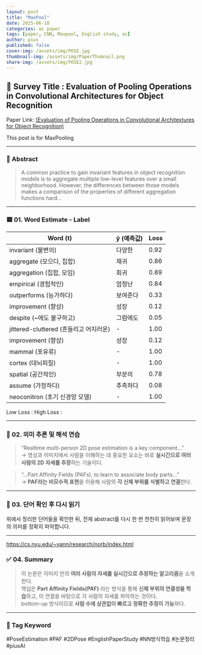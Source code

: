 ```yaml
---
layout: post
title: "MaxPool"
date: 2025-06-18
categories: ai paper
tags: [paper, CNN, Maxpool, English study, ai]
author: pius
published: false
cover-img: /assets/img/POSE.jpg
thumbnail-img: /assets/img/PaperThumnail.png
share-img: /assets/img/POSE2.jpg
---
```


## 📄 Survey Title : Evaluation of Pooling Operations in Convolutional Architectures for Object Recognition

 Paper Link: [(Evaluation of Pooling Operations in Convolutional Architextures for Object Recognition)](https://www.ais.uni-bonn.de/papers/icann2010_maxpool.pdf)


This post is for MaxPooling

---

### 📖 Abstract

> A common practice to gain invariant features in object recognition models is to aggregate multiple low-level features over a small
neighborhood. However, the differences between those models makes
a comparison of the properties of different aggregation functions hard...

---

### 🟨 01. Word Estimate - Label

| Word (t)         | ŷ (예측값)   | Loss |
|------------------------|---------------|------|
| invariant (불변의)        | 다양한          | 0.92 |
| aggregate (모으다, 집합)   | 재귀            | 0.86 |
| aggregation (집합, 모임)  | 회귀            | 0.89 |
| empirical (경험적인)      | 엄청난          | 0.84 |
| outperforms (능가하다)    | 보여준다         | 0.33 |
| improvement (향상)       | 성장            | 0.12 |
| despite (~에도 불구하고) | 그럼에도         | 0.05 |
| jittered-cluttered (흔들리고 어지러운) | - | 1.00 |
| improvement (향상)       | 성장            | 0.12 |
| mammal (포유류)          | -    | 1.00 |
| cortex (대뇌피질)         | -     | 1.00 |
| spatial (공간적인)        | 부분의           | 0.78 |
| assume (가정하다)          | 추측하다         | 0.08 |
| neoconitron (초기 신경망 모델) | - | 1.00 |


Low Loss : 
High Loss : 






---

### 🧠 02. 의미 추론 및 해석 연습

> “Realtime multi-person 2D pose estimation is a key component...”  
→ 영상과 이미지에서 사람을 이해하는 데 중요한 요소는 바로 **실시간으로 여러 사람의 2D 자세를 추정**하는 기술이다.

> “...Part Affinity Fields (PAFs), to learn to associate body parts...”  
→ **PAF라는 비모수적 표현**을 이용해 사람의 **각 신체 부위를 식별하고 연결**한다.

---

### 📘 03. 단어 확인 후 다시 읽기

위에서 정리한 단어들을 확인한 뒤, 전체 abstract를 다시 한 번 천천히 읽어보며 문장의 의미를 정확히 파악합니다.  

---

https://cs.nyu.edu/~yann/research/norb/index.html


### ✅ 04. Summary

> 이 논문은 이미지 안의 **여러 사람의 자세를 실시간으로 추정하는 알고리즘**을 소개한다.  
> 핵심은 **Part Affinity Fields(PAF)** 라는 방식을 통해 **신체 부위의 연결성을 학습**하고, 이 연결을 바탕으로 각 사람의 자세를 파악하는 것이다.  
> bottom-up 방식이므로 **사람 수에 상관없이 빠르고 정확한 추정이 가능**하다.

---

### 🧩 Tag Keyword

#PoseEstimation #PAF #2DPose #EnglishPaperStudy #NN방식학습 #논문정리 #piusAI
